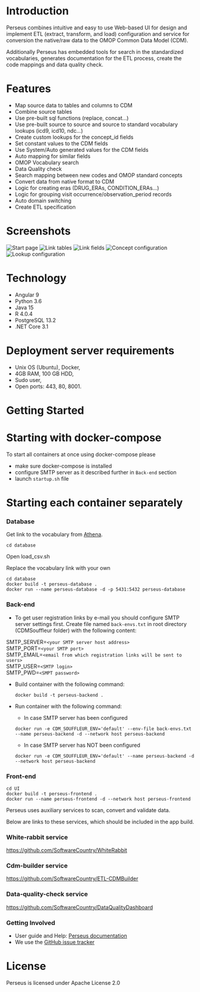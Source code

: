 Introduction
========
Perseus combines intuitive and easy to use Web-based UI for design and  implement ETL (extract, transform, and load) configuration and service for conversion the native/raw data to the OMOP Common Data Model (CDM).

Additionally Perseus has embedded tools for search in the standardized vocabularies, generates documentation for the ETL process, create the code mappings and data quality check.

Features
========
- Map source data to tables and columns to CDM
- Combine source tables
- Use pre-built sql functions (replace, concat…)
- Use pre-built source to source and source to standard vocabulary lookups (icd9, icd10, ndc…)
- Create custom lookups for the concept_id fields
- Set constant values to the CDM fields
- Use System/Auto generated values for the CDM fields
- Auto mapping for similar fields
- OMOP Vocabulary search
- Data Quality check
- Search mapping between new codes and OMOP standard concepts
- Convert data from native format to CDM
- Logic for creating eras (DRUG_ERAs, CONDITION_ERAs…)
- Logic for grouping visit occurrence/observation_period records
- Auto domain switching 
- Create ETL specification

Screenshots
===========
<img src="https://github.com/SoftwareCountry/CDMSouffleur/blob/master/images/start.PNG" alt="Start page" title="Start page" />
<img src="https://github.com/SoftwareCountry/CDMSouffleur/blob/master/images/link_tables2.PNG" alt="Link tables" title="Link tables" />
<img src="https://github.com/SoftwareCountry/CDMSouffleur/blob/master/images/link_fields.PNG" alt="Link fields" title="Link fields" />
<img src="https://github.com/SoftwareCountry/CDMSouffleur/blob/master/images/concept.PNG" alt="Concept configuration" title="Concept configuration" />
<img src="https://github.com/SoftwareCountry/CDMSouffleur/blob/master/images/lookup.PNG" alt="Lookup configuration" title="Lookup configuration" />

Technology
============
- Angular 9
- Python 3.6
- Java 15
- R 4.0.4
- PostgreSQL 13.2
- .NET Core 3.1

Deployment server requirements
===============

 - Unix OS (Ubuntu), Docker,
 - 4GB RAM, 100 GB HDD,
 - Sudo user,
 - Open ports: 443, 80, 8001.

Getting Started
===============

# Starting with docker-compose
To start all containers at once using docker-compose please
- make sure docker-compose is installed
- configure SMTP server as it described further in `Back-end` section
- launch `startup.sh` file

# Starting each container separately

### Database

Get link to the vocabulary from [Athena](http://athena.ohdsi.org).

    cd database

Open load_csv.sh

Replace the vocabulary link with your own

    cd database
    docker build -t perseus-database .
    docker run --name perseus-database -d -p 5431:5432 perseus-database

### Back-end

* To get user registration links by e-mail you should configure SMTP server settings first. Create file named `back-envs.txt` in root directory (CDMSouffleur folder) with the following content:
    
SMTP_SERVER=`<your SMTP server host address>`\
SMTP_PORT=`<your SMTP port>`\
SMTP_EMAIL=`<email from which registration links will be sent to users>`\
SMTP_USER=`<SMTP login>`\
SMTP_PWD=`<SMPT password>`

* Build container with the following command:

    `docker build -t perseus-backend .`

* Run container with the following command:

    * In case SMTP server has been  configured

    `docker run -e CDM_SOUFFLEUR_ENV='default' --env-file back-envs.txt --name perseus-backend -d --network host perseus-backend`

    * In case SMTP server has NOT been configured

    `docker run -e CDM_SOUFFLEUR_ENV='default' --name perseus-backend -d --network host perseus-backend`

### Front-end
    
    cd UI
    docker build -t perseus-frontend .
    docker run --name perseus-frontend -d --network host perseus-frontend

Perseus uses auxiliary services to scan, convert and validate data. 

Below are links to these services, which should be included in the app build. 

### White-rabbit service

https://github.com/SoftwareCountry/WhiteRabbit

### Cdm-builder service

https://github.com/SoftwareCountry/ETL-CDMBuilder

### Data-quality-check service

https://github.com/SoftwareCountry/DataQualityDashboard

### Getting Involved

* User guide and Help: [Perseus documentation](https://github.com/SoftwareCountry/Perseus/wiki)
* We use the [GitHub issue tracker](https://github.com/SoftwareCountry/Perseus/issues) 


License
=======
Perseus is licensed under Apache License 2.0
